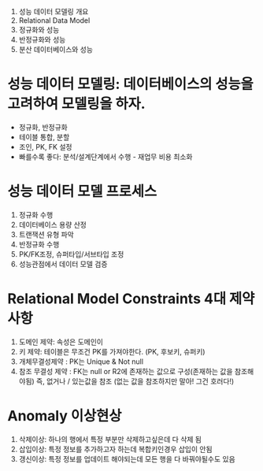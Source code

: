 1. 성능 데이터 모델링 개요
2. Relational Data Model
3. 정규화와 성능
4. 반정규화와 성능
5. 분산 데이터베이스와 성능


# 성능 데이터 모델링: 데이터베이스의 성능을 고려하여 모델링을 하자.
- 정규화, 반정규화
- 테이블 통합, 분할
- 조인, PK, FK 설정
- 빠를수록 좋다: 분석/설계단계에서 수행 - 재업무 비용 최소화

# 성능 데이터 모델 프로세스
1. 정규화 수행
2. 데이터베이스 용량 산정
3. 트랜잭션 유형 파악
4. 반정규화 수행
5. PK/FK조정, 슈퍼타입/서브타입 조정
6. 성능관점에서 데이터 모델 검증

# Relational Model Constraints 4대 제약사항
1. 도메인 제약: 속성은 도메인이
2. 키 제약: 테이블은 무조건 PK를 가져야한다. (PK, 후보키, 슈퍼키)
3. 개체무결성제약 : PK는 Unique & Not null
4. 참조 무결성 제약 : FK는 null or R2에 존재하는 값으로 구성(존재하는 값을 참조해야됨)
   즉, 없거나 / 있는값을 참조 (없는 값을 참조하지만 말아! 그건 호러다!)

# Anomaly 이상현상
1. 삭제이상: 하나의 행에서 특정 부분만 삭제하고싶은데 다 삭제 됨
2. 삽입이상: 특정 정보를 추가하고자 하는데 복합키인경우 삽입이 안됨
3. 갱신이상: 특정 정보를 업데이트 해야되는데 모든 행을 다 바꿔야될수도 있음





